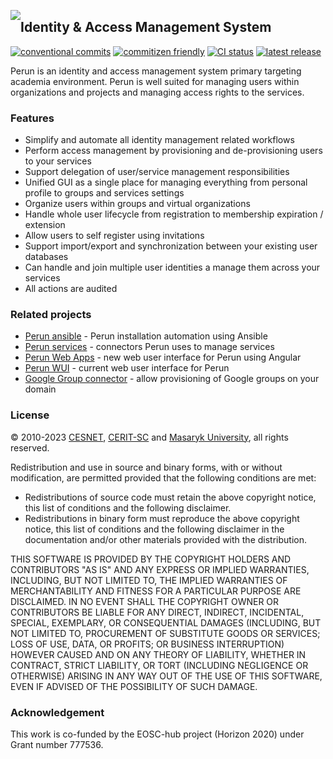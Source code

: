 
<a href="https://perun-aai.org"><img style="float: left; position: relative;" src="https://raw.githubusercontent.com/CESNET/perun/master/perun-web-gui/src/main/webapp/img/logo.png"></a>
## Identity & Access Management System

[![conventional commits](https://img.shields.io/badge/semantic--release-conventional-e10079?logo=semantic-release)](https://www.conventionalcommits.org/)
[![commitizen friendly](https://img.shields.io/badge/commitizen-friendly-brightgreen.svg)](https://commitizen.github.io/cz-cli/)
[![CI status](https://github.com/cesnet/perun/actions/workflows/semantic-release.yml/badge.svg)](https://github.com/cesnet/perun/actions/workflows/semantic-release.yml)
[![latest release](https://img.shields.io/github/v/release/cesnet/perun)](https://github.com/CESNET/perun/releases)

Perun is an identity and access management system primary targeting academia environment. Perun is well suited for managing users within organizations and projects and managing access rights to the services.

### Features

-	Simplify and automate all identity management related workflows 
-	Perform access management by provisioning and de-provisioning users to your services 
-	Support delegation of user/service management responsibilities
-	Unified GUI as a single place for managing everything from personal profile to groups and services settings
-	Organize users within groups and virtual organizations
-	Handle whole user lifecycle from registration to membership expiration / extension
-	Allow users to self register using invitations
-	Support import/export and synchronization between your existing user databases
-	Can handle and join multiple user identities a manage them across your services
-	All actions are audited

### Related projects

-	[Perun ansible](https://github.com/CESNET/perun-ansible) - Perun installation automation using Ansible
-	[Perun services](https://github.com/CESNET/perun-services) - connectors Perun uses to manage services
-	[Perun Web Apps](https://github.com/CESNET/perun-web-apps) - new web user interface for Perun using Angular
-	[Perun WUI](https://github.com/CESNET/perun-wui) - current web user interface for Perun
-	[Google Group connector](https://github.com/CESNET/google-group-connector) - allow provisioning of Google groups on your domain

### License

&copy; 2010-2023 [CESNET](https://www.cesnet.cz/?lang=en), [CERIT-SC](https://www.cerit-sc.cz/en/index.html) and [Masaryk University](https://www.muni.cz/en), all rights reserved.

Redistribution and use in source and binary forms, with or without modification, are permitted provided that the following conditions are met:

-	Redistributions of source code must retain the above copyright notice, this list of conditions and the following disclaimer.
-	Redistributions in binary form must reproduce the above copyright notice, this list of conditions and the following disclaimer in the documentation and/or other materials provided with the distribution.

THIS SOFTWARE IS PROVIDED BY THE COPYRIGHT HOLDERS AND
CONTRIBUTORS "AS IS" AND ANY EXPRESS OR IMPLIED WARRANTIES,
INCLUDING, BUT NOT LIMITED TO, THE IMPLIED WARRANTIES OF
MERCHANTABILITY AND FITNESS FOR A PARTICULAR PURPOSE ARE
DISCLAIMED. IN NO EVENT SHALL THE COPYRIGHT OWNER OR CONTRIBUTORS
BE LIABLE FOR ANY DIRECT, INDIRECT, INCIDENTAL, SPECIAL,
EXEMPLARY, OR CONSEQUENTIAL DAMAGES (INCLUDING, BUT NOT LIMITED
TO, PROCUREMENT OF SUBSTITUTE GOODS OR SERVICES; LOSS OF USE,
DATA, OR PROFITS; OR BUSINESS INTERRUPTION) HOWEVER CAUSED AND ON
ANY THEORY OF LIABILITY, WHETHER IN CONTRACT, STRICT LIABILITY,
OR TORT (INCLUDING NEGLIGENCE OR OTHERWISE) ARISING IN ANY WAY
OUT OF THE USE OF THIS SOFTWARE, EVEN IF ADVISED OF THE
POSSIBILITY OF SUCH DAMAGE.

### Acknowledgement

This work is co-funded by the EOSC-hub project (Horizon 2020) under Grant number 777536.
